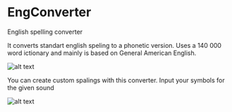 # EngConverter
English spelling converter 

It converts standart english speling to a phonetic version. Uses a 140 000 word ictionary and mainly is based on General American English.

![alt text](https://i.imgur.com/B1wIjaD.png)







You can create custom spalings with this converter. Input your symbols for the given sound

![alt text](https://i.imgur.com/zTR8RBJ.png)
